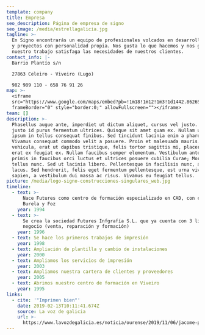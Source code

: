 ```yaml
---
template: company
title: Empresa
seo_description: Página de empresa de signo
seo_image: /media/estrellagalicia.jpg
tagline: >-
  En Signo encontrarás un equipo de profesionales volcados en desarrollar ideas
  y proyectos con personalidad propia. Nos gusta lo que hacemos y nos gusta que
  nuestro trabajo satisfaga las necesidades de nuestros clientes.
contact_info: |-
  Barrio Plantío s/n

  27863 Celeiro - Viveiro (Lugo)

  982 989 110 - 658 76 91 26
map: >-
  <iframe
  src="https://www.google.com/maps/embed?pb=!1m18!1m12!1m3!1d1442.8626597602552!2d-7.588407802270183!3d43.674682197681065!2m3!1f0!2f0!3f0!3m2!1i1024!2i768!4f13.1!3m3!1m2!1s0xd321a950553e0b3%3A0xb14ff8945459f4e5!2sSIGNO%20TALLER%20DEL%20R%C3%93TULO%20(Grupo%20FUTURES)!5e0!3m2!1sen!2ses!4v1573121332642!5m2!1sen!2ses"
  frameBorder="0" style="border:0;" allowFullscreen=""></iframe>
team: []
description: >-
  Phasellus augue ante, imperdiet ut dictum aliquet, cursus vel justo. Duis sed
  justo id purus fermentum ultrices. Quisque sit amet quam ex. Nullam ultrices
  ipsum in tellus consequat finibus. Sed tincidunt lacinia enim a pharetra.
  Vivamus consequat commodo velit a posuere. Proin et malesuada mauris. Fusce
  vehicula, erat ut dapibus tristique, felis tortor sagittis mi, placerat ornare
  erat ex feugiat ex. Nullam faucibus semper elementum. Vestibulum ante ipsum
  primis in faucibus orci luctus et ultrices posuere cubilia Curae; Morbi at
  tellus nunc. Sed ut lacinia libero. Pellentesque in facilisis nunc, ac porta
  lacus. Sed hendrerit, felis eget fermentum pellentesque, est urna viverra
  sapien, a vestibulum dui massa ac risus. Vivamus eu feugiat tellus.
picture: /media/logo-signo-construcciones-singulares_web.jpg
timeline:
  - text: >-
      Nace Futures como centro de formación especializado en CAD, con cursos en
      Burela y Foz
    year: 1994
  - text: >-
      Se crea la sociedad Futures Infgrafía S.L. que ya cuenta con 3 líneas de
      negocio (venta, reparación y formación)
    year: 1996
  - text: Se hace los primeros trabajos de impresión
    year: 1998
  - text: Ampliación de plantilla y cambio de instalaciones
    year: 2000
  - text: Ampliamos los servicios de impresión
    year: 2003
  - text: Ampliamos nuestra cartera de clientes y proveedores
    year: 2005
  - text: Abrimos nuestro centro de formación en Viveiro
    year: 1995
links:
  - cite: '"Imprimen bien"'
    date: 2019-02-13T10:11:41.674Z
    source: La voz de galicia
    url: >-
      https://www.lavozdegalicia.es/noticia/ourense/2019/11/06/jacome-propone-construir-ourense-mayor-rascacielos-espana/00031573036556246570366.htm
---
```


